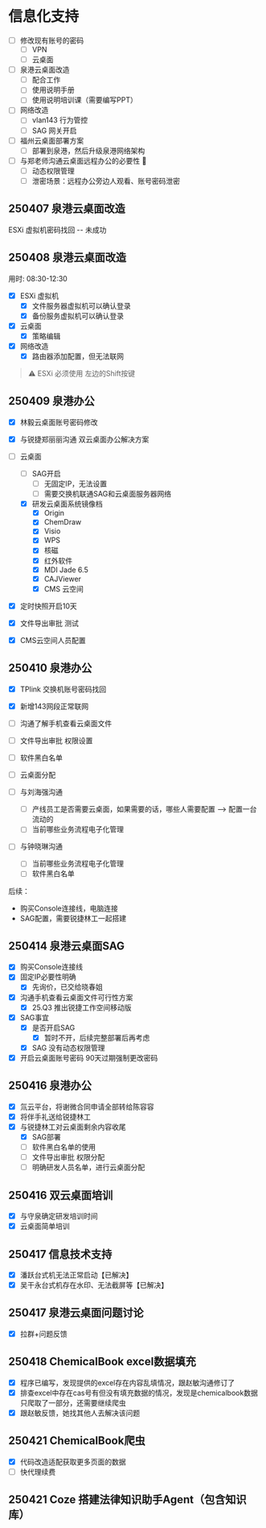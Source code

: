 # 信息化支持

- [ ] 修改现有账号的密码
  - [ ] VPN
  - [ ] 云桌面
- [ ] 泉港云桌面改造
  - [ ] 配合工作
  - [ ] 使用说明手册
  - [ ] 使用说明培训课（需要编写PPT）
- [ ] 网络改造
  - [ ] vlan143 行为管控
  - [ ] SAG 网关开启
- [ ] 福州云桌面部署方案
  - [ ] 部署到泉港，然后升级泉港网络架构
- [ ] 与郑老师沟通云桌面远程办公的必要性 🛑
  - [ ] 动态权限管理
  - [ ] 泄密场景：远程办公旁边人观看、账号密码泄密

## 250407 泉港云桌面改造

ESXi 虚拟机密码找回 -- 未成功

## 250408 泉港云桌面改造

用时: 08:30-12:30

- [x] ESXi 虚拟机
  - [x] 文件服务器虚拟机可以确认登录
  - [x] 备份服务虚拟机可以确认登录
- [x] 云桌面
  - [x] 策略编辑
- [x] 网络改造
  - [x] 路由器添加配置，但无法联网

> ⚠️
> ESXi 必须使用 左边的Shift按键

## 250409 泉港办公

- [x] 林毅云桌面账号密码修改
- [x] 与锐捷郑丽丽沟通 双云桌面办公解决方案

- [ ] 云桌面
  - [ ] SAG开启
    - [ ] 无固定IP，无法设置
    - [ ] 需要交换机联通SAG和云桌面服务器网络
  - [x] 研发云桌面系统镜像档
    - [x] Origin
    - [x] ChemDraw
    - [x] Visio
    - [x] WPS
    - [x] 核磁
    - [x] 红外软件
    - [x] MDI Jade 6.5
    - [x] CAJViewer
    - [x] CMS 云空间
- [x] 定时快照开启10天
- [x] 文件导出审批 测试
- [x] CMS云空间人员配置

## 250410 泉港办公

- [x] TPlink 交换机账号密码找回
- [x] 新增143网段正常联网
- [ ] 沟通了解手机查看云桌面文件
- [ ] 文件导出审批 权限设置
- [ ] 软件黑白名单
- [ ] 云桌面分配

- [ ] 与刘海强沟通
  - [ ] 产线员工是否需要云桌面，如果需要的话，哪些人需要配置 --> 配置一台流动的
  - [ ] 当前哪些业务流程电子化管理
- [ ] 与钟晓琳沟通
  - [ ] 当前哪些业务流程电子化管理
  - [ ] 软件黑白名单

后续：

- 购买Console连接线，电脑连接
- SAG配置，需要锐捷林工一起搭建

## 250414 泉港云桌面SAG

- [x] 购买Console连接线
- [x] 固定IP必要性明确
  - [x] 先询价，已交给晓春姐
- [x] 沟通手机查看云桌面文件可行性方案
  - [x] 25.Q3 推出锐捷工作空间移动版
- [x] SAG事宜
  - [x] 是否开启SAG
    - [x] 暂时不开，后续完整部署后再考虑
  - [x] SAG 没有动态权限管理
- [x] 开启云桌面账号密码 90天过期强制更改密码

## 250416 泉港办公

- [x] 氚云平台，将谢微合同申请全部转给陈容容
- [x] 将伴手礼送给锐捷林工
- [x] 与锐捷林工对云桌面剩余内容收尾
  - [x] SAG部署
  - [ ] 软件黑白名单的使用
  - [ ] 文件导出审批 权限分配
  - [ ] 明确研发人员名单，进行云桌面分配

## 250416 双云桌面培训

- [x] 与守泉确定研发培训时间
- [x] 云桌面简单培训

## 250417 信息技术支持

- [x] 潘跃台式机无法正常启动【已解决】
- [x] 吴干永台式机存在水印、无法截屏等【已解决】

## 250417 泉港云桌面问题讨论

- [x] 拉群+问题反馈

## 250418 ChemicalBook excel数据填充

- [x] 程序已编写，发现提供的excel存在内容乱填情况，跟赵敏沟通修订了
- [x] 排查excel中存在cas号有但没有填充数据的情况，发现是chemicalbook数据只爬取了一部分，还需要继续爬虫
- [x] 跟赵敏反馈，她找其他人去解决该问题

## 250421 ChemicalBook爬虫

- [x] 代码改造适配获取更多页面的数据
- [ ] 快代理续费

## 250421 Coze 搭建法律知识助手Agent（包含知识库）
